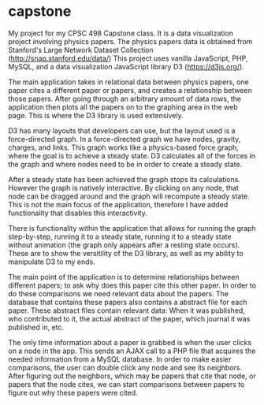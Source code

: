 # capstone
My project for my CPSC 498 Capstone class. It is a data visualization project involving physics papers.
The physics papers data is obtained from Stanford's Large Network Dataset Collection (http://snap.stanford.edu/data/)
This project uses vanilla JavaScript, PHP, MySQL, and a data visualization JavaScript library D3 (https://d3js.org/).

The main application takes in relational data between physics papers, one paper cites a different paper or papers, and creates
a relationship between those papers. After going through an arbitrary amount of data rows, the application then plots all the papers
on to the graphing area in the web page. This is where the D3 library is used extensively.

D3 has many layouts that developers can use, but the layout used is a force-directed graph. In a force-directed graph we have nodes,
gravity, charges, and links. This graph works like a physics-based force graph, where the goal is to achieve a steady state.
D3 calculates all of the forces in the graph and where nodes need to be in order to create a steady state.

After a steady state has been achieved the graph stops its calculations. However the graph is natively interactive. By clicking on any
node, that node can be dragged around and the graph will recompute a steady state. This is not the main focus of the application, therefore I have added functionality that disables this interactivity.

There is functionality within the application that allows for running the graph step-by-step, running it to a steady state, running it to a steady state without animation (the graph only appears after a resting state occurs). These are to show the versitility of the D3 library, as well as my ability to manipulate D3 to my ends.

The main point of the application is to determine relationships between different papers; to ask why does this paper cite this other paper. In order to do these comparisons we need relevant data about the papers. The database that contains these papers also contains a abstract file for each paper. These abstract files contain relevant data: When it was published, who contributed to it, the actual abstract of the paper, which journal it was published in, etc.

The only time information about a paper is grabbed is when the user clicks on a node in the app. This sends an AJAX call to a PHP file that acquires the needed information from a MySQL database. In order to make easier comparisons, the user can double click any node and see its neighbors. After figuring out the neighbors, which may be papers that cite that node, or papers that the node cites, we can start comparisons between papers to figure out why these papers were cited.


